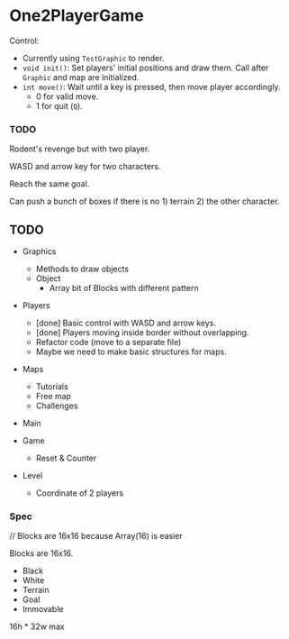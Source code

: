 # One2PlayerGame

Control:
- Currently using `TestGraphic` to render.
- `void init()`: Set players' initial positions and draw them. Call after `Graphic` and map are initialized.
- `int move()`: Wait until a key is pressed, then move player accordingly.
	- 0 for valid move.
	- 1 for quit (`Q`).

### TODO

Rodent's revenge but with two player.

WASD and arrow key for two characters.

Reach the same goal.

Can push a bunch of boxes if there is no 1) terrain 2) the other character.

## TODO

- Graphics
	- Methods to draw objects
	- Object
		- Array bit of Blocks with different pattern

- Players
	- [done] Basic control with WASD and arrow keys.
	- [done] Players moving inside border without overlapping.
	- Refactor code (move to a separate file)
	- Maybe we need to make basic structures for maps.

- Maps
	- Tutorials
	- Free map
	- Challenges

- Main

- Game
	- Reset & Counter

- Level
	- Coordinate of 2 players
### Spec
// Blocks are 16x16 because Array(16) is easier

Blocks are 16x16.
- Black
- White
- Terrain
- Goal
- Immovable

16h * 32w max
